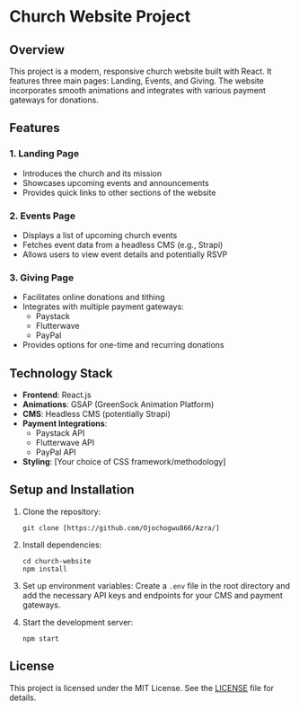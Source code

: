 # Church Website Project

## Overview

This project is a modern, responsive church website built with React. It features three main pages: Landing, Events, and Giving. The website incorporates smooth animations and integrates with various payment gateways for donations.

## Features

### 1. Landing Page
- Introduces the church and its mission
- Showcases upcoming events and announcements
- Provides quick links to other sections of the website

### 2. Events Page
- Displays a list of upcoming church events
- Fetches event data from a headless CMS (e.g., Strapi)
- Allows users to view event details and potentially RSVP

### 3. Giving Page
- Facilitates online donations and tithing
- Integrates with multiple payment gateways:
  - Paystack
  - Flutterwave
  - PayPal
- Provides options for one-time and recurring donations

## Technology Stack

- **Frontend**: React.js
- **Animations**: GSAP (GreenSock Animation Platform)
- **CMS**: Headless CMS (potentially Strapi)
- **Payment Integrations**: 
  - Paystack API
  - Flutterwave API
  - PayPal API
- **Styling**: [Your choice of CSS framework/methodology]

## Setup and Installation

1. Clone the repository:
   ```
   git clone [https://github.com/Ojochogwu866/Azra/]
   ```

2. Install dependencies:
   ```
   cd church-website
   npm install
   ```

3. Set up environment variables:
   Create a `.env` file in the root directory and add the necessary API keys and endpoints for your CMS and payment gateways.

4. Start the development server:
   ```
   npm start
   ```


## License

This project is licensed under the MIT License. See the [LICENSE](LICENSE) file for details.
